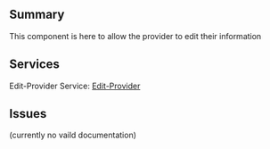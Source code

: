 ## Summary 
This component is here to allow the provider to edit their information

## Services
Edit-Provider Service: [Edit-Provider]

## Issues
(currently no vaild documentation)

[Edit-Provider]: ../Service/Identity/Account.md